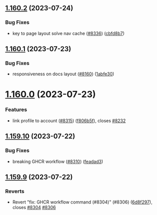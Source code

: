 ## [1.160.2](https://github.com/EddieHubCommunity/LinkFree/compare/v1.160.1...v1.160.2) (2023-07-24)


### Bug Fixes

* key to page layout solve nav cache ([#8336](https://github.com/EddieHubCommunity/LinkFree/issues/8336)) ([cbfd8b7](https://github.com/EddieHubCommunity/LinkFree/commit/cbfd8b797a9e7899bab54eb737f9f03fc1b1e88c))



## [1.160.1](https://github.com/EddieHubCommunity/LinkFree/compare/v1.160.0...v1.160.1) (2023-07-23)


### Bug Fixes

* responsiveness on docs layout ([#8160](https://github.com/EddieHubCommunity/LinkFree/issues/8160)) ([1abfe30](https://github.com/EddieHubCommunity/LinkFree/commit/1abfe30497752c871ddc3c69c30a6aea0c9d0d80))



# [1.160.0](https://github.com/EddieHubCommunity/LinkFree/compare/v1.159.10...v1.160.0) (2023-07-23)


### Features

* link profile to account ([#8315](https://github.com/EddieHubCommunity/LinkFree/issues/8315)) ([f806b5f](https://github.com/EddieHubCommunity/LinkFree/commit/f806b5f6adc430b3bf76cbc7d2972fd797d76e5e)), closes [#8232](https://github.com/EddieHubCommunity/LinkFree/issues/8232)



## [1.159.10](https://github.com/EddieHubCommunity/LinkFree/compare/v1.159.9...v1.159.10) (2023-07-22)


### Bug Fixes

* breaking GHCR workflow ([#8310](https://github.com/EddieHubCommunity/LinkFree/issues/8310)) ([feadad3](https://github.com/EddieHubCommunity/LinkFree/commit/feadad38ec505ddee96dd816cacca6256444e682))



## [1.159.9](https://github.com/EddieHubCommunity/LinkFree/compare/v1.159.8...v1.159.9) (2023-07-22)


### Reverts

* Revert "fix: GHCR workflow command (#8304)" (#8306) ([6d8f297](https://github.com/EddieHubCommunity/LinkFree/commit/6d8f297dfa1b277c35895b6c2a1ef2777a2bfba8)), closes [#8304](https://github.com/EddieHubCommunity/LinkFree/issues/8304) [#8306](https://github.com/EddieHubCommunity/LinkFree/issues/8306)




